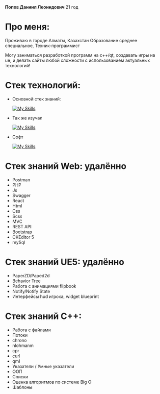 __Попов Даниил Леонидович__ 21 год
# Про меня:
Проживаю в городе Алматы, Казахстан
Образование среднее специальное, Техник-программист

Могу заниматься разработкой программ на с++/qt, создавать игры на ue, и делать сайты любой сложности с использованием актуальных технологий!

# Стек технологий:

- Основной стек знаний:

  [![My Skills](https://skillicons.dev/icons?i=php,mysql,js,react,html,css,scss,cpp,qt,cmake,unreal)](https://skillicons.dev)

- Так же изучал

  [![My Skills](https://skillicons.dev/icons?i=cs,unity)](https://skillicons.dev)

- Софт

  [![My Skills](https://skillicons.dev/icons?i=qt,clion,visualstudio,vscode,github)](https://skillicons.dev)
  
# Стек знаний Web: удалённо
- Postman
- PHP
- Js
- Swagger
- React
- Html
- Css
- Scss
- MVC
- REST API
- Bootstrap
- CKEditor 5
- mySql
  
# Стек знаний UE5: удалённо
- PaperZD/Paped2d
- Behavior Tree
- Работа с анимациями flipbook
- Notify/Notify State
- Интерфейсы hud игрока, widget blueprint


# Стек знаний C++:
- Работа с файлами
- Потоки
- chrono
- nlohmanm
- cpr
- curl
- qml
- Указатели / Умные указатели
- ООП
- Списки
- Оценка алгоритмов по системе Big O
- Шаблоны


